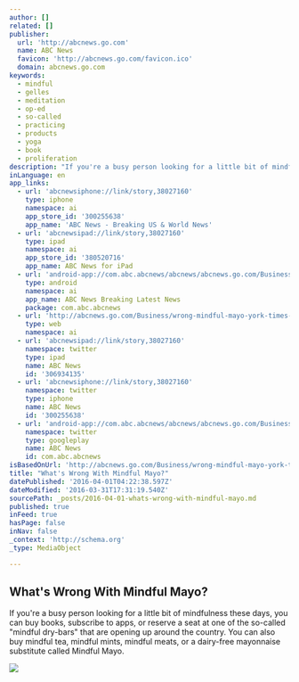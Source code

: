 ```yaml
---
author: []
related: []
publisher:
  url: 'http://abcnews.go.com'
  name: ABC News
  favicon: 'http://abcnews.go.com/favicon.ico'
  domain: abcnews.go.com
keywords:
  - mindful
  - gelles
  - meditation
  - op-ed
  - so-called
  - practicing
  - products
  - yoga
  - book
  - proliferation
description: "If you're a busy person looking for a little bit of mindfulness these days, you can buy books, subscribe to apps, or reserve a seat at one of the so-called \"mindful dry-bars\" that are opening up around the country. You can also buy mindful tea, mindful mints, mindful meats, or a dairy-free mayonnaise substitute called Mindful Mayo."
inLanguage: en
app_links:
  - url: 'abcnewsiphone://link/story,38027160'
    type: iphone
    namespace: ai
    app_store_id: '300255638'
    app_name: 'ABC News - Breaking US & World News'
  - url: 'abcnewsipad://link/story,38027160'
    type: ipad
    namespace: ai
    app_store_id: '380520716'
    app_name: ABC News for iPad
  - url: 'android-app://com.abc.abcnews/abcnews/abcnews.go.com/Business/wrong-mindful-mayo-york-times-reporter-david-gelles/story?id=38027160'
    type: android
    namespace: ai
    app_name: ABC News Breaking Latest News
    package: com.abc.abcnews
  - url: 'http://abcnews.go.com/Business/wrong-mindful-mayo-york-times-reporter-david-gelles/story?id=38027160'
    type: web
    namespace: ai
  - url: 'abcnewsipad://link/story,38027160'
    namespace: twitter
    type: ipad
    name: ABC News
    id: '306934135'
  - url: 'abcnewsiphone://link/story,38027160'
    namespace: twitter
    type: iphone
    name: ABC News
    id: '300255638'
  - url: 'android-app://com.abc.abcnews/abcnews/abcnews.go.com/Business/wrong-mindful-mayo-york-times-reporter-david-gelles/story?id=38027160'
    namespace: twitter
    type: googleplay
    name: ABC News
    id: com.abc.abcnews
isBasedOnUrl: 'http://abcnews.go.com/Business/wrong-mindful-mayo-york-times-reporter-david-gelles/story?id=38027160'
title: "What's Wrong With Mindful Mayo?"
datePublished: '2016-04-01T04:22:38.597Z'
dateModified: '2016-03-31T17:31:19.540Z'
sourcePath: _posts/2016-04-01-whats-wrong-with-mindful-mayo.md
published: true
inFeed: true
hasPage: false
inNav: false
_context: 'http://schema.org'
_type: MediaObject

---
```

<article style=""><h1>What's Wrong With Mindful Mayo?</h1><p>If you're a busy person looking for a little bit of mindfulness these days, you can buy books, subscribe to apps, or reserve a seat at one of the so-called "mindful dry-bars" that are opening up around the country. You can also buy mindful tea, mindful mints, mindful meats, or a dairy-free mayonnaise substitute called Mindful Mayo.</p><img src="http://a.abcnews.go.com/images/Business/abc_davidgelles_le_160330_4x3_992.jpg" /></article>